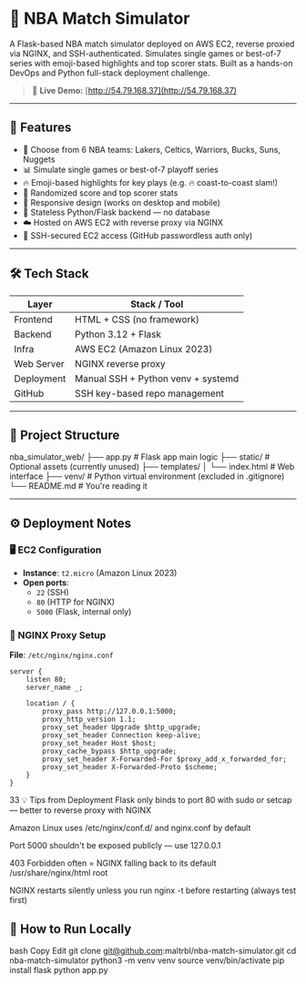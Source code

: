 # 🏀 NBA Match Simulator

A Flask-based NBA match simulator deployed on AWS EC2, reverse proxied via NGINX, and SSH-authenticated. Simulates single games or best-of-7 series with emoji-based highlights and top scorer stats. Built as a hands-on DevOps and Python full-stack deployment challenge.

> 🎯 **Live Demo:** [http://54.79.168.37](http://54.79.168.37)

---

## 🚀 Features

- 🏀 Choose from 6 NBA teams: Lakers, Celtics, Warriors, Bucks, Suns, Nuggets
- 📊 Simulate single games or best-of-7 playoff series
- 🔥 Emoji-based highlights for key plays (e.g. 🔥 coast-to-coast slam!)
- 🧠 Randomized score and top scorer stats
- 📱 Responsive design (works on desktop and mobile)
- 🧵 Stateless Python/Flask backend — no database
- ☁️ Hosted on AWS EC2 with reverse proxy via NGINX
- 🔐 SSH-secured EC2 access (GitHub passwordless auth only)

---

## 🛠️ Tech Stack

| Layer        | Stack / Tool                    |
|--------------|---------------------------------|
| Frontend     | HTML + CSS (no framework)       |
| Backend      | Python 3.12 + Flask             |
| Infra        | AWS EC2 (Amazon Linux 2023)     |
| Web Server   | NGINX reverse proxy             |
| Deployment   | Manual SSH + Python venv + systemd |
| GitHub       | SSH key-based repo management   |

---

## 🧰 Project Structure

nba_simulator_web/
├── app.py # Flask app main logic
├── static/ # Optional assets (currently unused)
├── templates/
│ └── index.html # Web interface
├── venv/ # Python virtual environment (excluded in .gitignore)
└── README.md # You're reading it

---

## ⚙️ Deployment Notes

### 🖥️ EC2 Configuration

- **Instance**: `t2.micro` (Amazon Linux 2023)
- **Open ports**:
  - `22` (SSH)
  - `80` (HTTP for NGINX)
  - `5000` (Flask, internal only)

### 🔁 NGINX Proxy Setup

**File**: `/etc/nginx/nginx.conf`

```nginx
server {
    listen 80;
    server_name _;

    location / {
        proxy_pass http://127.0.0.1:5000;
        proxy_http_version 1.1;
        proxy_set_header Upgrade $http_upgrade;
        proxy_set_header Connection keep-alive;
        proxy_set_header Host $host;
        proxy_cache_bypass $http_upgrade;
        proxy_set_header X-Forwarded-For $proxy_add_x_forwarded_for;
        proxy_set_header X-Forwarded-Proto $scheme;
    }
}

```
33 💡 Tips from Deployment
Flask only binds to port 80 with sudo or setcap — better to reverse proxy with NGINX

Amazon Linux uses /etc/nginx/conf.d/ and nginx.conf by default

Port 5000 shouldn't be exposed publicly — use 127.0.0.1

403 Forbidden often = NGINX falling back to its default /usr/share/nginx/html root

NGINX restarts silently unless you run nginx -t before restarting (always test first)

## 🧪 How to Run Locally
bash
Copy
Edit
git clone git@github.com:maltrbl/nba-match-simulator.git
cd nba-match-simulator
python3 -m venv venv
source venv/bin/activate
pip install flask
python app.py
